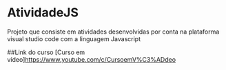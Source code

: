 # AtividadeJS
Projeto que consiste em atividades desenvolvidas por conta na plataforma visual studio code com a linguagem Javascript

##Link do curso
[Curso em vídeo]https://www.youtube.com/c/CursoemV%C3%ADdeo
